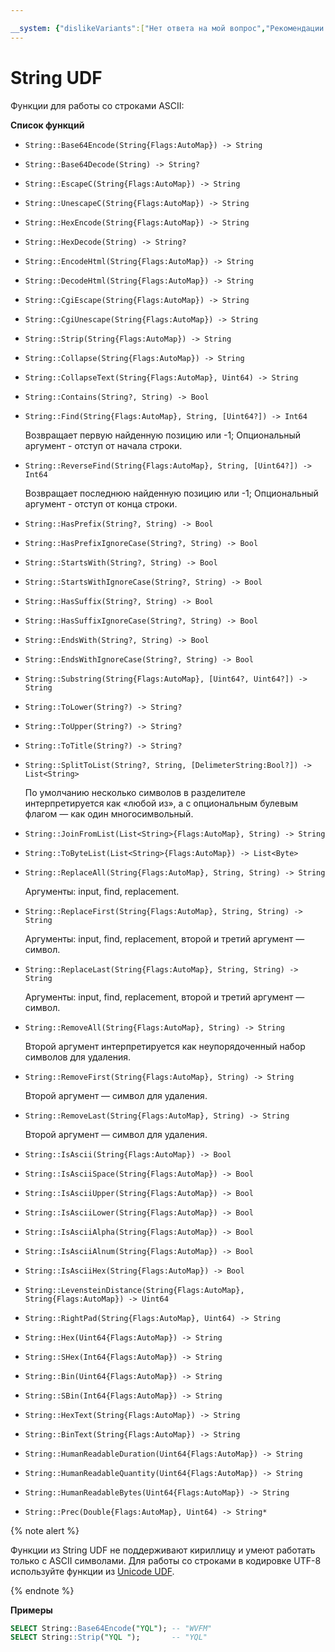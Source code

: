 ```yaml
---

__system: {"dislikeVariants":["Нет ответа на мой вопрос","Рекомендации не помогли","Содержание не соответсвует заголовку","Другое"]}
---
```

# String UDF


Функции для работы со строками ASCII:

**Список функций**

* ```String::Base64Encode(String{Flags:AutoMap}) -> String```
* ```String::Base64Decode(String) -> String?```
* ```String::EscapeC(String{Flags:AutoMap}) -> String```
* ```String::UnescapeC(String{Flags:AutoMap}) -> String```
* ```String::HexEncode(String{Flags:AutoMap}) -> String```
* ```String::HexDecode(String) -> String?```
* ```String::EncodeHtml(String{Flags:AutoMap}) -> String```
* ```String::DecodeHtml(String{Flags:AutoMap}) -> String```
* ```String::CgiEscape(String{Flags:AutoMap}) -> String```
* ```String::CgiUnescape(String{Flags:AutoMap}) -> String```
* ```String::Strip(String{Flags:AutoMap}) -> String```
* ```String::Collapse(String{Flags:AutoMap}) -> String```
* ```String::CollapseText(String{Flags:AutoMap}, Uint64) -> String```
* ```String::Contains(String?, String) -> Bool```
* ```String::Find(String{Flags:AutoMap}, String, [Uint64?]) -> Int64```

   Возвращает первую найденную позицию или -1; Опциональный аргумент - отступ от начала строки.
* ```String::ReverseFind(String{Flags:AutoMap}, String, [Uint64?]) -> Int64```

   Возвращает последнюю найденную позицию или -1; Опциональный аргумент - отступ от конца строки.
* ```String::HasPrefix(String?, String) -> Bool```
* ```String::HasPrefixIgnoreCase(String?, String) -> Bool```
* ```String::StartsWith(String?, String) -> Bool```
* ```String::StartsWithIgnoreCase(String?, String) -> Bool```
* ```String::HasSuffix(String?, String) -> Bool```
* ```String::HasSuffixIgnoreCase(String?, String) -> Bool```
* ```String::EndsWith(String?, String) -> Bool```
* ```String::EndsWithIgnoreCase(String?, String) -> Bool```
* ```String::Substring(String{Flags:AutoMap}, [Uint64?, Uint64?]) -> String```
* ```String::ToLower(String?) -> String?```
* ```String::ToUpper(String?) -> String?```
* ```String::ToTitle(String?) -> String?```
* ```String::SplitToList(String?, String, [DelimeterString:Bool?]) -> List<String> ```

   По умолчанию несколько символов в разделителе интерпретируется как «любой из», а с опциональным булевым флагом — как один многосимвольный.
* ```String::JoinFromList(List<String>{Flags:AutoMap}, String) -> String```
* ```String::ToByteList(List<String>{Flags:AutoMap}) -> List<Byte>```
* ```String::ReplaceAll(String{Flags:AutoMap}, String, String) -> String ```

   Аргументы: input, find, replacement.
* ```String::ReplaceFirst(String{Flags:AutoMap}, String, String) -> String ```

   Аргументы: input, find, replacement, второй и третий аргумент — символ.
* ```String::ReplaceLast(String{Flags:AutoMap}, String, String) -> String ```

   Аргументы: input, find, replacement, второй и третий аргумент — символ.
* ```String::RemoveAll(String{Flags:AutoMap}, String) -> String```

   Второй аргумент интерпретируется как неупорядоченный набор символов для удаления.
* ```String::RemoveFirst(String{Flags:AutoMap}, String) -> String```

   Второй аргумент — символ для удаления.
* ```String::RemoveLast(String{Flags:AutoMap}, String) -> String ```

   Второй аргумент — символ для удаления.
* ```String::IsAscii(String{Flags:AutoMap}) -> Bool```
* ```String::IsAsciiSpace(String{Flags:AutoMap}) -> Bool```
* ```String::IsAsciiUpper(String{Flags:AutoMap}) -> Bool```
* ```String::IsAsciiLower(String{Flags:AutoMap}) -> Bool```
* ```String::IsAsciiAlpha(String{Flags:AutoMap}) -> Bool```
* ```String::IsAsciiAlnum(String{Flags:AutoMap}) -> Bool```
* ```String::IsAsciiHex(String{Flags:AutoMap}) -> Bool```
* ```String::LevensteinDistance(String{Flags:AutoMap}, String{Flags:AutoMap}) -> Uint64```
* ```String::RightPad(String{Flags:AutoMap}, Uint64) -> String```
* ```String::Hex(Uint64{Flags:AutoMap}) -> String```
* ```String::SHex(Int64{Flags:AutoMap}) -> String```
* ```String::Bin(Uint64{Flags:AutoMap}) -> String```
* ```String::SBin(Int64{Flags:AutoMap}) -> String```
* ```String::HexText(String{Flags:AutoMap}) -> String```
* ```String::BinText(String{Flags:AutoMap}) -> String```
* ```String::HumanReadableDuration(Uint64{Flags:AutoMap}) -> String```
* ```String::HumanReadableQuantity(Uint64{Flags:AutoMap}) -> String```
* ```String::HumanReadableBytes(Uint64{Flags:AutoMap}) -> String```
* ```String::Prec(Double{Flags:AutoMap}, Uint64) -> String* ```

{% note alert %}

Функции из String UDF не поддерживают кириллицу и умеют работать только с ASCII символами. Для работы со строками в кодировке UTF-8 используйте функции из [Unicode UDF](unicode.md).

{% endnote %}

**Примеры**

```sql
SELECT String::Base64Encode("YQL"); -- "WVFM"
SELECT String::Strip("YQL ");       -- "YQL"
```
